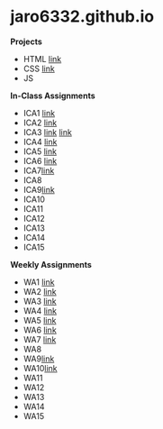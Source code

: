 # jaro6332.github.io

**Projects**

- HTML
[link](https://jaro6332.github.io/html-midterm/page5.html)
- CSS
[link](https://jaro6332.github.io/index.html)
- JS

**In-Class Assignments**

+ ICA1
[link](https://docs.google.com/document/d/1VB_eqLuwVdaujKZGRkdL4vsw-Nz9pakmALGjccE1lp0/edit?usp=sharing)
+ ICA2
[link](https://docs.google.com/document/d/14iRgo6KXKSa0eSnbcZ2VC96pv6R9u-Qvh910QJ8Io3o/edit?usp=share_link)
+ ICA3
[link](https://jaro6332.github.io/ica/ica3a.html)
[link](https://jaro6332.github.io/ica3-part2/ica3b.html)
+ ICA4
[link](https://jaro6332.github.io/ica/ica4.html)
+ ICA5
[link](https://jaro6332.github.io/ica/ica5.html)
+ ICA6
[link](https://jaro6332.github.io/ica/ica6/ica6-part1.html)
+ ICA7[link](https://jaro6332.github.io/ica/ica7/ica7.html)
+ ICA8
+ ICA9[link](https://jaro6332.github.io/ica/ica9.html)
+ ICA10
+ ICA11
+ ICA12
+ ICA13
+ ICA14
+ ICA15

**Weekly Assignments**

- WA1
[link](https://jaro6332.github.io/wa/wa1.html)
- WA2
[link](http://jaro6332.github.io/wa/wa2.html)
- WA3
[link](http://jaro6332.github.io/wa/wa3.html)
- WA4
[link](http://jaro6332.github.io/wa/wa4.html)
- WA5
[link](http://jaro6332.github.io/wa/wa5.html)
- WA6
[link](http://jaro6332.github.io/wa/wa6/index.html)
- WA7
[link](http://jaro6332.github.io/wa/wa7.html)
- WA8
- WA9[link](http://jaro6332.github.io/wa/wa9.html)
- WA10[link](https://jaro6332.github.io/wa/wa10/index.html)
- WA11
- WA12
- WA13
- WA14
- WA15

